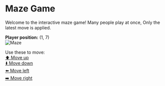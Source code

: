 # Maze Game  
Welcome to the interactive maze game! Many people play at once, Only the latest move is applied.

**Player position:** (1, 7)  
![Maze](https://github-maze-game.vercel.app/images/pos_1_7.png?t=1760704003626)

Use these to move:  
[⬆️ Move up](https://github-maze-game.vercel.app/move/1_7_w)  
[⬇️ Move down](https://github-maze-game.vercel.app/move/1_7_s)  
[⬅️ Move left](https://github-maze-game.vercel.app/move/1_7_a)  
[➡️ Move right](https://github-maze-game.vercel.app/move/1_7_d)
